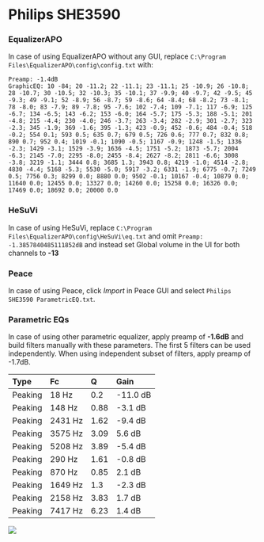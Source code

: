 # Philips SHE3590

### EqualizerAPO
In case of using EqualizerAPO without any GUI, replace `C:\Program Files\EqualizerAPO\config\config.txt`
with:
```
Preamp: -1.4dB
GraphicEQ: 10 -84; 20 -11.2; 22 -11.1; 23 -11.1; 25 -10.9; 26 -10.8; 28 -10.7; 30 -10.5; 32 -10.3; 35 -10.1; 37 -9.9; 40 -9.7; 42 -9.5; 45 -9.3; 49 -9.1; 52 -8.9; 56 -8.7; 59 -8.6; 64 -8.4; 68 -8.2; 73 -8.1; 78 -8.0; 83 -7.9; 89 -7.8; 95 -7.6; 102 -7.4; 109 -7.1; 117 -6.9; 125 -6.7; 134 -6.5; 143 -6.2; 153 -6.0; 164 -5.7; 175 -5.3; 188 -5.1; 201 -4.8; 215 -4.4; 230 -4.0; 246 -3.7; 263 -3.4; 282 -2.9; 301 -2.7; 323 -2.3; 345 -1.9; 369 -1.6; 395 -1.3; 423 -0.9; 452 -0.6; 484 -0.4; 518 -0.2; 554 0.1; 593 0.5; 635 0.7; 679 0.5; 726 0.6; 777 0.7; 832 0.8; 890 0.7; 952 0.4; 1019 -0.1; 1090 -0.5; 1167 -0.9; 1248 -1.5; 1336 -2.3; 1429 -3.1; 1529 -3.9; 1636 -4.5; 1751 -5.2; 1873 -5.7; 2004 -6.3; 2145 -7.0; 2295 -8.0; 2455 -8.4; 2627 -8.2; 2811 -6.6; 3008 -3.8; 3219 -1.1; 3444 0.8; 3685 1.3; 3943 0.8; 4219 -1.0; 4514 -2.8; 4830 -4.4; 5168 -5.3; 5530 -5.0; 5917 -3.2; 6331 -1.9; 6775 -0.7; 7249 0.5; 7756 0.3; 8299 0.0; 8880 0.0; 9502 -0.1; 10167 -0.4; 10879 0.0; 11640 0.0; 12455 0.0; 13327 0.0; 14260 0.0; 15258 0.0; 16326 0.0; 17469 0.0; 18692 0.0; 20000 0.0
```

### HeSuVi
In case of using HeSuVi, replace `C:\Program Files\EqualizerAPO\config\HeSuVi\eq.txt` and omit `Preamp:
-1.3857840485111852dB` and instead set Global volume in the UI for both channels to **-13**

### Peace
In case of using Peace, click *Import* in Peace GUI and select `Philips SHE3590 ParametricEQ.txt`.

### Parametric EQs
In case of using other parametric equalizer, apply preamp of **-1.6dB** and build filters manually
with these parameters. The first 5 filters can be used independently.
When using independent subset of filters, apply preamp of -1.7dB.

| Type    | Fc      |    Q | Gain     |
|:--------|:--------|:-----|:---------|
| Peaking | 18 Hz   | 0.2  | -11.0 dB |
| Peaking | 148 Hz  | 0.88 | -3.1 dB  |
| Peaking | 2431 Hz | 1.62 | -9.4 dB  |
| Peaking | 3575 Hz | 3.09 | 5.6 dB   |
| Peaking | 5208 Hz | 3.89 | -5.4 dB  |
| Peaking | 290 Hz  | 1.61 | -0.8 dB  |
| Peaking | 870 Hz  | 0.85 | 2.1 dB   |
| Peaking | 1649 Hz | 1.3  | -2.3 dB  |
| Peaking | 2158 Hz | 3.83 | 1.7 dB   |
| Peaking | 7417 Hz | 6.23 | 1.4 dB   |

![](https://raw.githubusercontent.com/jaakkopasanen/AutoEq/master/results/innerfidelity/sbaf-serious/Philips%20SHE3590/Philips%20SHE3590.png)